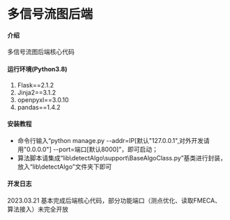 # 多信号流图后端

#### 介绍
多信号流图后端核心代码

#### 运行环境(Python3.8)
1. Flask==2.1.2
2. Jinja2==3.1.2
3. openpyxl==3.0.10
4. pandas==1.4.2

#### 安装教程
* 命令行输入“python manage.py --addr=IP[默认"127.0.0.1",对外开发请用"0.0.0.0"] --port=端口[默认8000]”，即可启动；
* 算法脚本请集成“lib\detectAlgo\support\BaseAlgoClass.py”基类进行封装，放入“lib\detectAlgo”文件夹下即可

#### 开发日志
2023.03.21  基本完成后端核心代码，部分功能端口（测点优化、读取FMECA、算法接入）未完全开放

